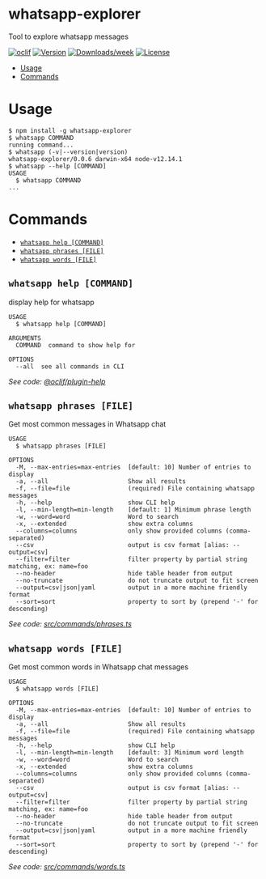 whatsapp-explorer
=================

Tool to explore whatsapp messages

[![oclif](https://img.shields.io/badge/cli-oclif-brightgreen.svg)](https://oclif.io)
[![Version](https://img.shields.io/npm/v/whatsapp-explorer.svg)](https://npmjs.org/package/whatsapp-explorer)
[![Downloads/week](https://img.shields.io/npm/dw/whatsapp-explorer.svg)](https://npmjs.org/package/whatsapp-explorer)
[![License](https://img.shields.io/npm/l/whatsapp-explorer.svg)](https://github.com/stephengeller/whatsapp-explorer/blob/master/package.json)

<!-- toc -->
* [Usage](#usage)
* [Commands](#commands)
<!-- tocstop -->
# Usage
<!-- usage -->
```sh-session
$ npm install -g whatsapp-explorer
$ whatsapp COMMAND
running command...
$ whatsapp (-v|--version|version)
whatsapp-explorer/0.0.6 darwin-x64 node-v12.14.1
$ whatsapp --help [COMMAND]
USAGE
  $ whatsapp COMMAND
...
```
<!-- usagestop -->
# Commands
<!-- commands -->
* [`whatsapp help [COMMAND]`](#whatsapp-help-command)
* [`whatsapp phrases [FILE]`](#whatsapp-phrases-file)
* [`whatsapp words [FILE]`](#whatsapp-words-file)

## `whatsapp help [COMMAND]`

display help for whatsapp

```
USAGE
  $ whatsapp help [COMMAND]

ARGUMENTS
  COMMAND  command to show help for

OPTIONS
  --all  see all commands in CLI
```

_See code: [@oclif/plugin-help](https://github.com/oclif/plugin-help/blob/v3.0.0/src/commands/help.ts)_

## `whatsapp phrases [FILE]`

Get most common messages in Whatsapp chat

```
USAGE
  $ whatsapp phrases [FILE]

OPTIONS
  -M, --max-entries=max-entries  [default: 10] Number of entries to display
  -a, --all                      Show all results
  -f, --file=file                (required) File containing whatsapp messages
  -h, --help                     show CLI help
  -l, --min-length=min-length    [default: 1] Minimum phrase length
  -w, --word=word                Word to search
  -x, --extended                 show extra columns
  --columns=columns              only show provided columns (comma-separated)
  --csv                          output is csv format [alias: --output=csv]
  --filter=filter                filter property by partial string matching, ex: name=foo
  --no-header                    hide table header from output
  --no-truncate                  do not truncate output to fit screen
  --output=csv|json|yaml         output in a more machine friendly format
  --sort=sort                    property to sort by (prepend '-' for descending)
```

_See code: [src/commands/phrases.ts](https://github.com/stephengeller/whatsapp-explorer/blob/v0.0.6/src/commands/phrases.ts)_

## `whatsapp words [FILE]`

Get most common words in Whatsapp chat messages

```
USAGE
  $ whatsapp words [FILE]

OPTIONS
  -M, --max-entries=max-entries  [default: 10] Number of entries to display
  -a, --all                      Show all results
  -f, --file=file                (required) File containing whatsapp messages
  -h, --help                     show CLI help
  -l, --min-length=min-length    [default: 3] Minimum word length
  -w, --word=word                Word to search
  -x, --extended                 show extra columns
  --columns=columns              only show provided columns (comma-separated)
  --csv                          output is csv format [alias: --output=csv]
  --filter=filter                filter property by partial string matching, ex: name=foo
  --no-header                    hide table header from output
  --no-truncate                  do not truncate output to fit screen
  --output=csv|json|yaml         output in a more machine friendly format
  --sort=sort                    property to sort by (prepend '-' for descending)
```

_See code: [src/commands/words.ts](https://github.com/stephengeller/whatsapp-explorer/blob/v0.0.6/src/commands/words.ts)_
<!-- commandsstop -->
